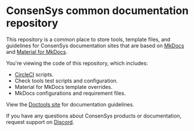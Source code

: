 # ConsenSys common documentation repository

This repository is a common place to store tools, template files, and guidelines for ConsenSys documentation sites that are based on [MkDocs](https://www.mkdocs.org/) and [Material for MkDocs](https://squidfunk.github.io/mkdocs-material/).

You're viewing the code of this repository, which includes:

* [CircleCI](https://circleci.com/) scripts.
* Check tools test scripts and configuration.
* Material for MkDocs template overrides.
* MkDocs configurations and requirement files.

View the [Doctools site](https://consensys.net/docs/doctools/) for documentation guidelines.

If you have any questions about ConsenSys products or documentation, request support on [Discord](https://discord.com/invite/consensys).
